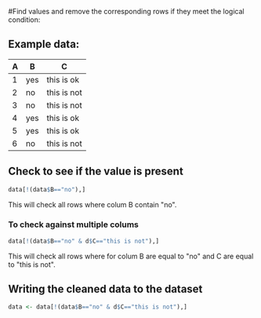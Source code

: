 #Find values and remove the corresponding rows if they meet the logical condition:

## Example data:
|     A      |       B     |       C      |
|------------|-------------|--------------|
| 1          |     yes     | this is ok   |
| 2          |     no      | this is not  |
| 3          |     no      | this is not  |
| 4          |     yes     | this is ok   |
| 5          |     yes     | this is ok   |
| 6          |     no      | this is not  |


## Check to see if the value is present
```r
data[!(data$B=="no"),]
```
This will check all rows where colum B contain "no".

### To check against multiple colums
```r
data[!(data$B=="no" & d$C=="this is not"),]
```

This will check all rows where for colum B are equal to "no" and C are equal to "this is not".

## Writing the cleaned data to the dataset
```r
data <- data[!(data$B=="no" & d$C=="this is not"),]
```

